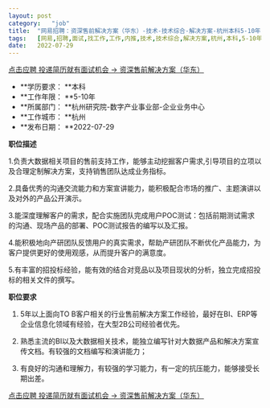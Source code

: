 ```yaml
---
layout:	post
category:	"job"
title:	"网易招聘：资深售前解决方案（华东）-技术-技术综合-解决方案-杭州本科5-10年"
tags:	[网易,招聘,面试,找工作,工作,内推,技术,技术综合,解决方案,杭州,本科,5-10年]
date:	2022-07-29
---
```


[点击应聘 投递简历就有面试机会 ->  资深售前解决方案（华东）](http://mobile.bole.netease.com/bole/boleDetail?id=40074&employeeId=346f03c3cda5f04c&key=all)



- **学历要求： **本科
- **工作年限： **5-10年
- **所属部门： **杭州研究院-数字产业事业部-企业业务中心
- **工作城市： **杭州
- **发布日期： **2022-07-29



**职位描述**

1.负责大数据相关项目的售前支持工作，能够主动挖掘客户需求,引导项目的立项以及合理定制解决方案，支持销售团队达成业务指标。

2.具备优秀的沟通交流能力和方案宣讲能力，能积极配合市场的推广、主题演讲以及对外的产品公开演示。

3.能深度理解客户的需求，配合实施团队完成用户POC测试：包括前期测试需求的沟通、现场产品的部署、POC测试报告的编写以及汇报。

4.能积极地向产研团队反馈用户的真实需求，帮助产研团队不断优化产品能力，为客户提供更好的使用观感，从而提升客户的满意度。

5.有丰富的招投标经验，能有效的结合对竞品以及项目现状的分析，独立完成招投标的相关文件的撰写。



**职位要求**

1. 5年以上面向TO B客户相关的行业售前解决方案工作经验，最好在BI、ERP等企业信息化领域有经验，在大型2B公司经验者优先。  

2. 熟悉主流的BI以及大数据相关技术，能独立编写针对大数据产品和解决方案宣传文档。有较强的文档编写和演讲能力；

3. 有良好的沟通和理解力，有较强的学习能力，有一定的抗压能力，能够接受长期出差。



[点击应聘 投递简历就有面试机会 ->  资深售前解决方案（华东）](http://mobile.bole.netease.com/bole/boleDetail?id=40074&employeeId=346f03c3cda5f04c&key=all)